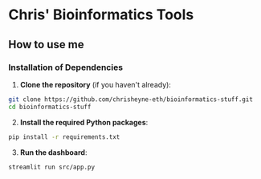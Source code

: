 # Chris' Bioinformatics Tools

## How to use me

### Installation of Dependencies

1. **Clone the repository** (if you haven't already):
```bash
git clone https://github.com/chrisheyne-eth/bioinformatics-stuff.git
cd bioinformatics-stuff
```

2. **Install the required Python packages**:
```bash
pip install -r requirements.txt
```

3. **Run the dashboard**:
```bash
streamlit run src/app.py
````
